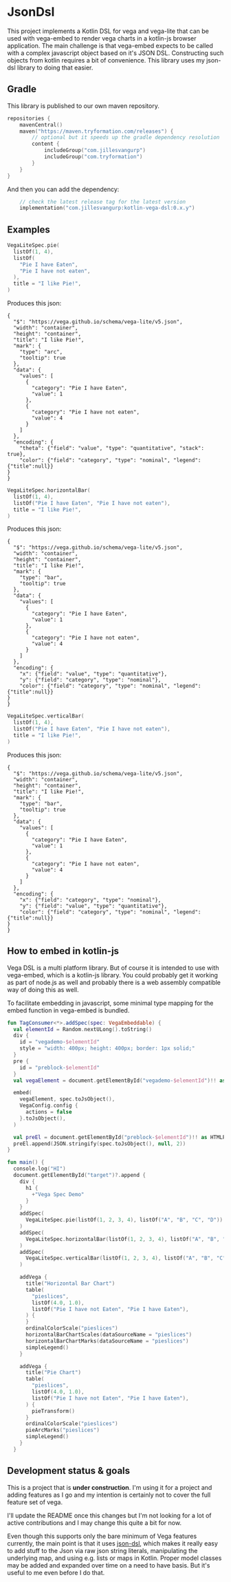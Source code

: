 # JsonDsl

This project implements a Kotlin DSL for vega and vega-lite that can be used with vega-embed to render vega charts in a kotlin-js browser application. The main challenge is that vega-embed expects to be called with a complex javascript object based on it's JSON DSL. Constructing such objects from kotlin requires a bit of convenience. This library uses my json-dsl library to doing that easier. 

## Gradle

This library is published to our own maven repository.

```kotlin
repositories {
    mavenCentral()
    maven("https://maven.tryformation.com/releases") {
        // optional but it speeds up the gradle dependency resolution
        content {
            includeGroup("com.jillesvangurp")
            includeGroup("com.tryformation")
        }
    }
}
```

And then you can add the dependency:

```kotlin
    // check the latest release tag for the latest version
    implementation("com.jillesvangurp:kotlin-vega-dsl:0.x.y")
```

## Examples

```kotlin
VegaLiteSpec.pie(
  listOf(1, 4),
  listOf(
    "Pie I have Eaten",
    "Pie I have not eaten",
  ),
  title = "I like Pie!",
)
```

Produces this json:

```application/json
{
  "$": "https://vega.github.io/schema/vega-lite/v5.json",
  "width": "container",
  "height": "container",
  "title": "I like Pie!",
  "mark": {
    "type": "arc",
    "tooltip": true
  },
  "data": {
    "values": [
      {
        "category": "Pie I have Eaten",
        "value": 1
      }, 
      {
        "category": "Pie I have not eaten",
        "value": 4
      }
    ]
  },
  "encoding": {
    "theta": {"field": "value", "type": "quantitative", "stack": true},
    "color": {"field": "category", "type": "nominal", "legend":{"title":null}}
}
}
```

```kotlin
VegaLiteSpec.horizontalBar(
  listOf(1, 4),
  listOf("Pie I have Eaten", "Pie I have not eaten"),
  title = "I like Pie!",
)
```

Produces this json:

```application/json
{
  "$": "https://vega.github.io/schema/vega-lite/v5.json",
  "width": "container",
  "height": "container",
  "title": "I like Pie!",
  "mark": {
    "type": "bar",
    "tooltip": true
  },
  "data": {
    "values": [
      {
        "category": "Pie I have Eaten",
        "value": 1
      }, 
      {
        "category": "Pie I have not eaten",
        "value": 4
      }
    ]
  },
  "encoding": {
    "x": {"field": "value", "type": "quantitative"},
    "y": {"field": "category", "type": "nominal"},
    "color": {"field": "category", "type": "nominal", "legend":{"title":null}}
}
}
```

```kotlin
VegaLiteSpec.verticalBar(
  listOf(1, 4),
  listOf("Pie I have Eaten", "Pie I have not eaten"),
  title = "I like Pie!",
)
```

Produces this json:

```application/json
{
  "$": "https://vega.github.io/schema/vega-lite/v5.json",
  "width": "container",
  "height": "container",
  "title": "I like Pie!",
  "mark": {
    "type": "bar",
    "tooltip": true
  },
  "data": {
    "values": [
      {
        "category": "Pie I have Eaten",
        "value": 1
      }, 
      {
        "category": "Pie I have not eaten",
        "value": 4
      }
    ]
  },
  "encoding": {
    "x": {"field": "category", "type": "nominal"},
    "y": {"field": "value", "type": "quantitative"},
    "color": {"field": "category", "type": "nominal", "legend":{"title":null}}
}
}
```

## How to embed in kotlin-js

Vega DSL is a multi platform library. But of course it is intended to use with 
vega-embed, which is a kotlin-js library. You could probably get it working as part 
of node.js as well and probably there is a web assembly compatible way of doing this as well.
                
To facilitate embedding in javascript, some minimal type mapping for the embed function in vega-embed is bundled.                               

```kotlin
fun TagConsumer<*>.addSpec(spec: VegaEmbeddable) {
  val elementId = Random.nextULong().toString()
  div {
    id = "vegademo-$elementId"
    style = "width: 400px; height: 400px; border: 1px solid;"
  }
  pre {
    id = "preblock-$elementId"
  }
  val vegaElement = document.getElementById("vegademo-$elementId")!! as HTMLElement

  embed(
    vegaElement, spec.toJsObject(),
    VegaConfig.config {
      actions = false
    }.toJsObject(),
  )

  val preEl = document.getElementById("preblock-$elementId")!! as HTMLPreElement
  preEl.append(JSON.stringify(spec.toJsObject(), null, 2))
}

fun main() {
  console.log("HI")
  document.getElementById("target")?.append {
    div {
      h1 {
        +"Vega Spec Demo"
      }
    }
    addSpec(
      VegaLiteSpec.pie(listOf(1, 2, 3, 4), listOf("A", "B", "C", "D"))
    )
    addSpec(
      VegaLiteSpec.horizontalBar(listOf(1, 2, 3, 4), listOf("A", "B", "C", "D"))
    )
    addSpec(
      VegaLiteSpec.verticalBar(listOf(1, 2, 3, 4), listOf("A", "B", "C", "D"))
    )

    addVega {
      title("Horizontal Bar Chart")
      table(
        "pieslices",
        listOf(4.0, 1.0),
        listOf("Pie I have not Eaten", "Pie I have Eaten"),
      ) {
      }
      ordinalColorScale("pieslices")
      horizontalBarChartScales(dataSourceName = "pieslices")
      horizontalBarChartMarks(dataSourceName = "pieslices")
      simpleLegend()
    }

    addVega {
      title("Pie Chart")
      table(
        "pieslices",
        listOf(4.0, 1.0),
        listOf("Pie I have not Eaten", "Pie I have Eaten"),
      ) {
        pieTransform()
      }
      ordinalColorScale("pieslices")
      pieArcMarks("pieslices")
      simpleLegend()
    }
  }
```

## Development status & goals

This is a project that is **under construction**. I'm using it for a project and adding features as I go and my intention is certainly not to cover the full feature set of vega.

I'll update the README once this changes but I'm not looking for a lot of active contributions and I may change this quite a bit for now.

Even though this supports only the bare minimum of Vega features currently, the main point is that it uses [json-dsl](https://github.com/jillesvangurp/json-dsl), which makes it really easy to add stuff to the Json via raw json string literals, manipulating the underlying map, and using e.g. lists or maps in Kotlin. Proper model classes may be added and expanded over time on a need to have basis. But it's useful to me even before I do that.


